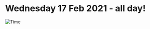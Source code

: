 # Wednesday 17 Feb 2021 - all day!
![Time](https://github.com/rich-ctm/today/workflows/Time/badge.svg)
